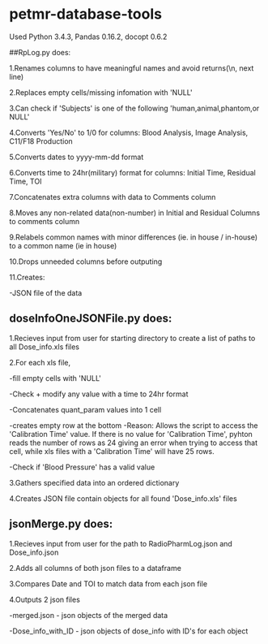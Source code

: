 # petmr-database-tools
Used Python 3.4.3, Pandas 0.16.2, docopt 0.6.2

##RpLog.py does:

1.Renames columns to have meaningful names and avoid returns(\n, next line)

2.Replaces empty cells/missing infomation with 'NULL'

3.Can check if 'Subjects' is one of the following 'human,animal,phantom,or NULL'

4.Converts 'Yes/No' to 1/0 for columns: Blood Analysis, Image Analysis, C11/F18 Production

5.Converts dates to yyyy-mm-dd format

6.Converts time to 24hr(military) format for columns: Initial Time, Residual Time, TOI

7.Concatenates extra columns with data to Comments column

8.Moves any non-related data(non-number) in Initial and Residual Columns to comments column

9.Relabels common names with minor differences (ie. in house / in-house) to a common name (ie in house)

10.Drops unneeded columns before outputing

11.Creates:

  -JSON file of the data
  
## doseInfoOneJSONFile.py does:
1.Recieves input from user for starting directory to create a list of paths to all Dose_info.xls files

2.For each xls file,
  
  -fill empty cells with 'NULL'
  
  -Check + modify any value with a time to 24hr format
  
  -Concatenates quant_param values into 1 cell
  
  -creates empty row at the bottom
    -Reason: Allows the script to access the 'Calibration Time' value. If there is no value for 'Calibration Time', pyhton reads the number of rows as 24 giving an error when trying to access that cell, while xls files with a 'Calibration Time' will have 25 rows.
    
  -Check if 'Blood Pressure' has a valid value
  
3.Gathers specified data into an ordered dictionary

4.Creates JSON file contain objects for all found 'Dose_info.xls' files 

##  jsonMerge.py does:
1.Recieves input from user for the path to RadioPharmLog.json and Dose_info.json

2.Adds all columns of both json files to a dataframe

3.Compares Date and TOI to match data from each json file

4.Outputs 2 json files
  
  -merged.json - json objects of the merged data
  
  -Dose_info_with_ID - json objects of dose_info with ID's for each object


